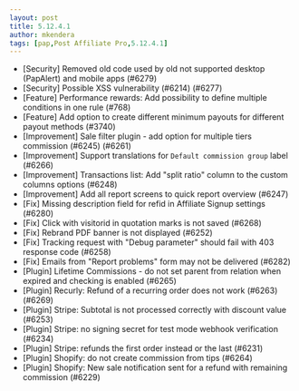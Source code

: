 ```yaml
---
layout: post
title: 5.12.4.1
author: mkendera
tags: [pap,Post Affiliate Pro,5.12.4.1]
---
```


- [Security] Removed old code used by old not supported desktop (PapAlert) and mobile apps (#6279)
- [Security] Possible XSS vulnerability (#6214) (#6277)
- [Feature] Performance rewards: Add possibility to define multiple conditions in one rule (#768)
- [Feature] Add option to create different minimum payouts for different payout methods (#3740)
- [Improvement] Sale filter plugin - add option for multiple tiers commission (#6245) (#6261)
- [Improvement] Support translations for `Default commission group` label (#6266)
- [Improvement] Transactions list: Add "split ratio" column to the custom columns options (#6248)
- [Improvement] Add all report screens to quick report overview (#6247)
- [Fix] Missing description field for refid in Affiliate Signup settings (#6280)
- [Fix] Click with visitorid in quotation marks is not saved (#6268)
- [Fix] Rebrand PDF banner is not displayed (#6252)
- [Fix] Tracking request with "Debug parameter" should fail with 403 response code (#6258)
- [Fix] Emails from "Report problems" form may not be delivered (#6282)
- [Plugin] Lifetime Commissions - do not set parent from relation when expired and checking is enabled (#6265)
- [Plugin] Recurly: Refund of a recurring order does not work (#6263) (#6269)
- [Plugin] Stripe: Subtotal is not processed correctly with discount value (#6253)
- [Plugin] Stripe: no signing secret for test mode webhook verification (#6234)
- [Plugin] Stripe: refunds the first order instead or the last (#6231)
- [Plugin] Shopify: do not create commission from tips (#6264)
- [Plugin] Shopify: New sale notification sent for a refund with remaining commission (#6229)

